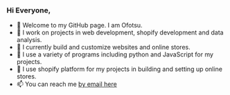 ### Hi Everyone,

- 🔭 Welcome to my GitHub page. I am Ofotsu.
- 🔭 I work on projects in web development, shopify development and data analysis.
- 🔭 I currently build and customize websites and online stores.
- 🌱 I use a variety of programs including python and JavaScript for my projects.
- 🔭 I use shopify platform for my projects in building and setting up online stores.
- 📫 You can reach me <a href="mailto:brysck@workmail.com" target="_blank"> by email here</a>
